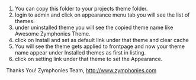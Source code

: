 <!-- WHERE TO START -->

1. You can copy this folder to your projects theme folder.
2. login to admin and click on appearance menu tab you will see the list of themes.
3. under uninstalled theme you will see the copied theme name like Awesome Zymphonies Theme.
4. click on Install and set as default link under that theme and clear cache
5. You will see the theme gets applied to frontpage and now your theme name appear under Installed themes as first in listing.
6. click on setting link under that theme to set the Appearance.

Thanks You!
Zymphonies Team,
http://www.zymphonies.com
